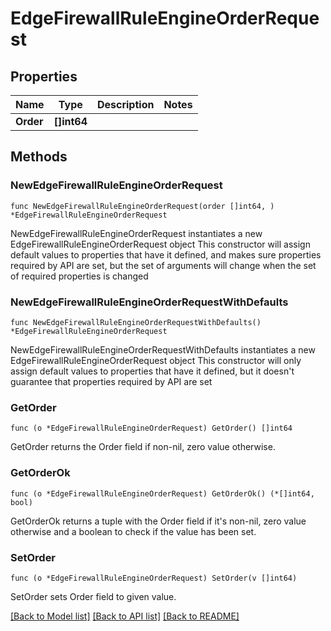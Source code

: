 # EdgeFirewallRuleEngineOrderRequest

## Properties

Name | Type | Description | Notes
------------ | ------------- | ------------- | -------------
**Order** | **[]int64** |  | 

## Methods

### NewEdgeFirewallRuleEngineOrderRequest

`func NewEdgeFirewallRuleEngineOrderRequest(order []int64, ) *EdgeFirewallRuleEngineOrderRequest`

NewEdgeFirewallRuleEngineOrderRequest instantiates a new EdgeFirewallRuleEngineOrderRequest object
This constructor will assign default values to properties that have it defined,
and makes sure properties required by API are set, but the set of arguments
will change when the set of required properties is changed

### NewEdgeFirewallRuleEngineOrderRequestWithDefaults

`func NewEdgeFirewallRuleEngineOrderRequestWithDefaults() *EdgeFirewallRuleEngineOrderRequest`

NewEdgeFirewallRuleEngineOrderRequestWithDefaults instantiates a new EdgeFirewallRuleEngineOrderRequest object
This constructor will only assign default values to properties that have it defined,
but it doesn't guarantee that properties required by API are set

### GetOrder

`func (o *EdgeFirewallRuleEngineOrderRequest) GetOrder() []int64`

GetOrder returns the Order field if non-nil, zero value otherwise.

### GetOrderOk

`func (o *EdgeFirewallRuleEngineOrderRequest) GetOrderOk() (*[]int64, bool)`

GetOrderOk returns a tuple with the Order field if it's non-nil, zero value otherwise
and a boolean to check if the value has been set.

### SetOrder

`func (o *EdgeFirewallRuleEngineOrderRequest) SetOrder(v []int64)`

SetOrder sets Order field to given value.



[[Back to Model list]](../README.md#documentation-for-models) [[Back to API list]](../README.md#documentation-for-api-endpoints) [[Back to README]](../README.md)


